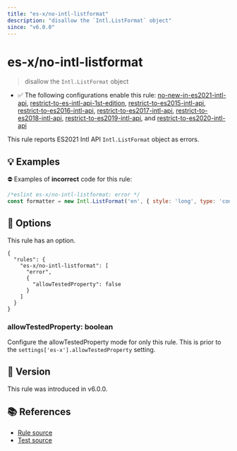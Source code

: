 ```yaml
---
title: "es-x/no-intl-listformat"
description: "disallow the `Intl.ListFormat` object"
since: "v6.0.0"
---
```


# es-x/no-intl-listformat
> disallow the `Intl.ListFormat` object

- ✅ The following configurations enable this rule: [no-new-in-es2021-intl-api], [restrict-to-es-intl-api-1st-edition], [restrict-to-es2015-intl-api], [restrict-to-es2016-intl-api], [restrict-to-es2017-intl-api], [restrict-to-es2018-intl-api], [restrict-to-es2019-intl-api], and [restrict-to-es2020-intl-api]

This rule reports ES2021 Intl API `Intl.ListFormat` object as errors.

## 💡 Examples

⛔ Examples of **incorrect** code for this rule:

<eslint-playground type="bad">

```js
/*eslint es-x/no-intl-listformat: error */
const formatter = new Intl.ListFormat('en', { style: 'long', type: 'conjunction' });
```

</eslint-playground>

## 🔧 Options

This rule has an option.

```jsonc
{
  "rules": {
    "es-x/no-intl-listformat": [
      "error",
      {
        "allowTestedProperty": false
      }
    ]
  }
}
```

### allowTestedProperty: boolean

Configure the allowTestedProperty mode for only this rule.
This is prior to the `settings['es-x'].allowTestedProperty` setting.

## 🚀 Version

This rule was introduced in v6.0.0.

## 📚 References

- [Rule source](https://github.com/eslint-community/eslint-plugin-es-x/blob/master/lib/rules/no-intl-listformat.js)
- [Test source](https://github.com/eslint-community/eslint-plugin-es-x/blob/master/tests/lib/rules/no-intl-listformat.js)

[no-new-in-es2021-intl-api]: ../configs/index.md#no-new-in-es2021-intl-api
[restrict-to-es-intl-api-1st-edition]: ../configs/index.md#restrict-to-es-intl-api-1st-edition
[restrict-to-es2015-intl-api]: ../configs/index.md#restrict-to-es2015-intl-api
[restrict-to-es2016-intl-api]: ../configs/index.md#restrict-to-es2016-intl-api
[restrict-to-es2017-intl-api]: ../configs/index.md#restrict-to-es2017-intl-api
[restrict-to-es2018-intl-api]: ../configs/index.md#restrict-to-es2018-intl-api
[restrict-to-es2019-intl-api]: ../configs/index.md#restrict-to-es2019-intl-api
[restrict-to-es2020-intl-api]: ../configs/index.md#restrict-to-es2020-intl-api
